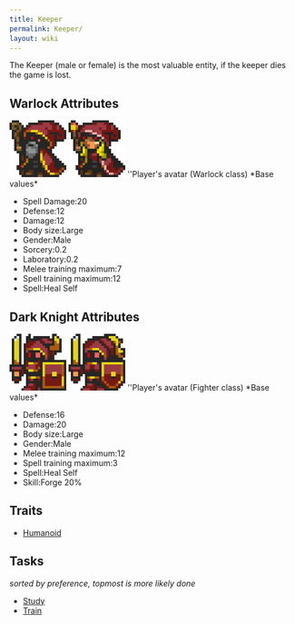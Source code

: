 ```yaml
---
title: Keeper
permalink: Keeper/
layout: wiki
---
```


The Keeper (male or female) is the most valuable entity, if the keeper
dies the game is lost.

Warlock Attributes
------------------

<img src="Keeper_west.png" title="fig:Keeper_west.png" alt="Keeper_west.png" width="100" />
<img src="Keeper_female_west.png" title="fig:Keeper_female_west.png" alt="Keeper_female_west.png" width="100" />
''Player's avatar (Warlock class) *Base values*

-   Spell Damage:20
-   Defense:12
-   Damage:12
-   Body size:Large
-   Gender:Male
-   Sorcery:0.2
-   Laboratory:0.2
-   Melee training maximum:7
-   Spell training maximum:12
-   Spell:Heal Self

Dark Knight Attributes
----------------------

<img src="Keeper_knight_west.png" title="fig:Keeper_knight_west.png" alt="Keeper_knight_west.png" width="100" />
<img src="Keeper_knight_female_west.png" title="fig:Keeper_knight_female_west.png" alt="Keeper_knight_female_west.png" width="100" />
''Player's avatar (Fighter class) *Base values*

-   Defense:16
-   Damage:20
-   Body size:Large
-   Gender:Male
-   Melee training maximum:12
-   Spell training maximum:3
-   Spell:Heal Self
-   Skill:Forge 20%

Traits
------

-   [Humanoid](/keeperrl_wiki/Traits#Humanoid "wikilink")

Tasks
-----

*sorted by preference, topmost is more likely done*

-   [Study](:Library "wikilink")
-   [Train](:Training_Room "wikilink")


